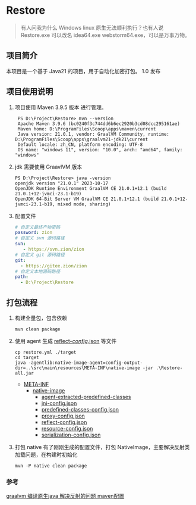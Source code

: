 # Restore

> 有人问我为什么 Windows linux 原生无法顺利执行？也有人说 Restore.exe 可以改名 idea64.exe webstorm64.exe，可以是万事万物。

## 项目简介

本项目是一个基于 Java21 的项目，用于自动化加密打包。
1.0 发布

## 项目使用说明

1. 项目使用 Maven 3.9.5 版本 进行管理。
   ```text
    PS D:\Project\Restore> mvn --version
    Apache Maven 3.9.6 (bc0240f3c744dd6b6ec2920b3cd08dcc295161ae)
    Maven home: D:\ProgramFiles\Scoop\apps\maven\current
    Java version: 21.0.1, vendor: GraalVM Community, runtime: D:\ProgramFiles\Scoop\apps\graalvm21-jdk21\current
    Default locale: zh_CN, platform encoding: UTF-8
    OS name: "windows 11", version: "10.0", arch: "amd64", family: "windows"
   ```
2. jdk 需要使用 GraavlVM 版本
   ```text
   PS D:\Project\Restore> java -version
   openjdk version "21.0.1" 2023-10-17
   OpenJDK Runtime Environment GraalVM CE 21.0.1+12.1 (build 21.0.1+12-jvmci-23.1-b19)
   OpenJDK 64-Bit Server VM GraalVM CE 21.0.1+12.1 (build 21.0.1+12-jvmci-23.1-b19, mixed mode, sharing)
   ```
3. 配置文件
   ```yaml
   # 自定义最终产物密码
   password: zion
   # 自定义 svn 源码路径
   svn:
      - https://svn.zion/zion
   # 自定义 git 源码路径
   git:
     - https://gitee.zion/zion
   # 自定义本地源码路径
   path:
     - D:\Project\Restore
   ```

## 打包流程

1. 构建全量包，包含依赖

   ```shell
   mvn clean package
   ```
2. 使用 agent 生成 [reflect-_config_.json](src%2Fmain%2Fresources%2FMETA-INF%2Fnative-image%2Freflect-config.json) 等文件

   ```shell
   cp restore.yml ./target
   cd target
   java -agentlib:native-image-agent=config-output-dir=..\src\main\resources\META-INF\native-image -jar .\Restore-all.jar
   ```

   - [META-INF](src%2Fmain%2Fresources%2FMETA-INF)
     - [native-image](src%2Fmain%2Fresources%2FMETA-INF%2Fnative-image)
       - [agent-extracted-predefined-classes](src%2Fmain%2Fresources%2FMETA-INF%2Fnative-image%2Fagent-extracted-predefined-classes)
       - [jni-config.json](src%2Fmain%2Fresources%2FMETA-INF%2Fnative-image%2Fjni-config.json)
       - [predefined-classes-config.json](src%2Fmain%2Fresources%2FMETA-INF%2Fnative-image%2Fpredefined-classes-config.json)
       - [proxy-config.json](src%2Fmain%2Fresources%2FMETA-INF%2Fnative-image%2Fproxy-config.json)
       - [reflect-config.json](src%2Fmain%2Fresources%2FMETA-INF%2Fnative-image%2Freflect-config.json)
       - [resource-config.json](src%2Fmain%2Fresources%2FMETA-INF%2Fnative-image%2Fresource-config.json)
       - [serialization-config.json](src%2Fmain%2Fresources%2FMETA-INF%2Fnative-image%2Fserialization-config.json)
3. 打包 native
   有了刚刚生成的配置文件，打包 NativeImage，主要解决反射类加载问题，在构建时初始化

   ```shell
   mvn -P native clean package
   ```

### 参考

[graalvm 编译原生java 解决反射的问题 maven配置](https://www.cnblogs.com/cfas/p/16339789.html)
